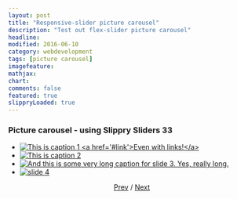 ```yaml
---
layout: post
title: "Responsive-slider picture carousel"
description: "Test out flex-slider picture carousel"
headline: 
modified: 2016-06-10
category: webdevelopment
tags: [picture carousel]
imagefeature: 
mathjax: 
chart: 
comments: false
featured: true
slippryLoaded: true
---
```

<style>

body{
background-image: url('{{ site.url }}/images/orient1.png'); 
background-repeat:repeat;  
}

</style>
  
### Picture  carousel -  using Slippry Sliders  33

<section class="demo_wrapper">


<ul id="demo1">
	<li><a href="#slide1">
	    <img src="{{ site.url }}/images/fc1.jpg" alt="This is caption 1 <a href='#link'>Even with links!</a>">
		</a>
	</li>
	<li><a href="#slide2">
	    <img src="{{ site.url }}/images/kitchen_adventurer_lemon.jpg" alt="This is caption 2"/>
		</a>
	</li>
	<li><a href="#slide3">
	    <img src="{{ site.url }}/images/kitchen_adventurer_donut.jpg"  alt="And this is some very long caption for slide 3. Yes, really long.">
		</a>
	</li>
	<li><a href="#slide4">
	    <img src="{{ site.url }}/images/fc3.jpg"  alt="slide 4">
		</a>
	</li>
</ul>
<center><a href="#glob" class='prev'>Prev</a> / <a href="#glob" class='next'>Next</a> </center> <br/>

</section>

